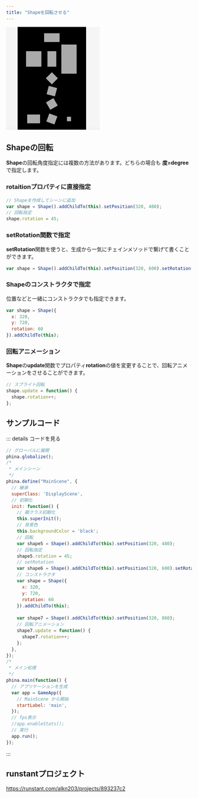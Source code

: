 ```yaml
---
title: "Shapeを回転させる"
---
```


![rotate-shape](/images/rotate-shape.gif)

## Shapeの回転
**Shape**の回転角度指定には複数の方法があります。どちらの場合も **度=degree**で指定します。

###  rotaitionプロパティに直接指定
```js
// Shapeを作成してシーンに追加
var shape = Shape().addChildTo(this).setPosition(320, 480);
// 回転指定
shape.rotation = 45;
```

### setRotation関数で指定
**setRotation**関数を使うと、生成から一気にチェインメソッドで繋げて書くことができます。

```js
var shape = Shape().addChildTo(this).setPosition(320, 600).setRotation(15);
```

### Shapeのコンストラクタで指定
位置などと一緒にコンストラクタでも指定できます。

```js
var shape = Shape({
  x: 320,
  y: 720,
  rotation: 60
}).addChildTo(this);
```

### 回転アニメーション
**Shape**の**update**関数でプロパティ**rotation**の値を変更することで、回転アニメーションをさせることができます。

```js
// スプライト回転
shape.update = function() {
  shape.rotation++;
};
```

## サンプルコード
::: details コードを見る
```js
// グローバルに展開
phina.globalize();
/*
 * メインシーン
 */
phina.define("MainScene", {
  // 継承
  superClass: 'DisplayScene',
  // 初期化
  init: function() {
    // 親クラス初期化
    this.superInit();
    // 背景色
    this.backgroundColor = 'black';
    // 回転
    var shape5 = Shape().addChildTo(this).setPosition(320, 480);
    // 回転指定
    shape5.rotation = 45;
    // setRotation
    var shape6 = Shape().addChildTo(this).setPosition(320, 600).setRotation(15);
    // コンストラクタ
    var shape = Shape({
      x: 320,
      y: 720,
      rotation: 60
    }).addChildTo(this);
    
    var shape7 = Shape().addChildTo(this).setPosition(320, 860);
    // 回転アニメーション
    shape7.update = function() {
      shape7.rotation++; 
    };
  },
});
/*
 * メイン処理
 */
phina.main(function() {
  // アプリケーションを生成
  var app = GameApp({
    // MainScene から開始
    startLabel: 'main',
  });
  // fps表示
  //app.enableStats();
  // 実行
  app.run();
});
```
:::

## runstantプロジェクト
https://runstant.com/alkn203/projects/893237c2